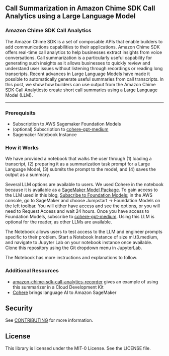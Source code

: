## Call Summarization in Amazon Chime SDK Call Analytics using a Large Language Model

### Amazon Chime SDK Call Analytics

The Amazon Chime SDK is a set of composable APIs that enable builders to add communications capabilities to their applications. Amazon Chime SDK offers real-time call analytics to help businesses extract insights from voice conversations. Call summarization is a particularly useful capability for generating such insights as it allows businesses to quickly review and understand user issues without listening through recordings or reading long transcripts. Recent advances in Large Language Models have made it possible to automatically generate useful summaries from call transcripts. In this post, we show how builders can use output from the Amazon Chime SDK Call Analyticsto create short call summaries using a Large Language Model (LLM). 

***
### Prerequisits
* Subscription to AWS Sagemaker Foundation Models
* (optional) Subscription to [cohere-gpt-medium](https://aws.amazon.com/marketplace/pp/prodview-6dmzzso5vu5my)
* Sagemaker Notebook Instance

### How it Works
We have provided a notebook that walks the user through (1) loading a transcript, (2) preparing it as a summarization task prompt for a Large Language Model, (3) submits the prompt to the model, and (4) saves the output as a summary. 

Several LLM options are available to users. We used Cohere in the notebook because it is available as a [SageMaker Model Package](https://aws.amazon.com/blogs/machine-learning/cohere-brings-language-ai-to-amazon-sagemaker/). To gain access to the LLM used in this blog, [Subscribe to Foundation Models](https://aws.amazon.com/sagemaker/jumpstart/getting-started/); in the AWS console, go to SageMaker and choose Jumpstart -> Foundation Models on the left toolbar. You will either have access and see the options, or you will need to Request Access and wait 24 hours. Once you have access to Foundation Models, subscribe to [cohere-gpt-medium](https://aws.amazon.com/marketplace/pp/prodview-6dmzzso5vu5my). Using this LLM is optional for the reader, as other LLMs are available.

The Notebook allows users to test access to the LLM and engineer prompts specific to their problem. Start a Notebook Instance of size ml.t3.medium, and navigate to Jupyter Lab on your notebook instance once available. Clone this repository using the Git dropdown menu in JupyterLab.

The Notebook has more instructions and explanations to follow.

### Additional Resources
* [amazon-chime-sdk-call-analytics-recorder](https://github.com/aws-samples/amazon-chime-sdk-call-analytics-recorder) gives an example of using this summarizer in a Cloud Development Kit
* [Cohere]([https://cohere.com/](https://aws.amazon.com/blogs/machine-learning/cohere-brings-language-ai-to-amazon-sagemaker/)) brings language AI to Amazon SageMaker


## Security

See [CONTRIBUTING](CONTRIBUTING.md#security-issue-notifications) for more information.

## License

This library is licensed under the MIT-0 License. See the LICENSE file.

